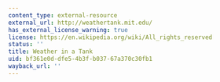 ```yaml
---
content_type: external-resource
external_url: http://weathertank.mit.edu/
has_external_license_warning: true
license: https://en.wikipedia.org/wiki/All_rights_reserved
status: ''
title: Weather in a Tank
uid: bf361e0d-dfe5-4b3f-b037-67a370c30fb1
wayback_url: ''
---
```

